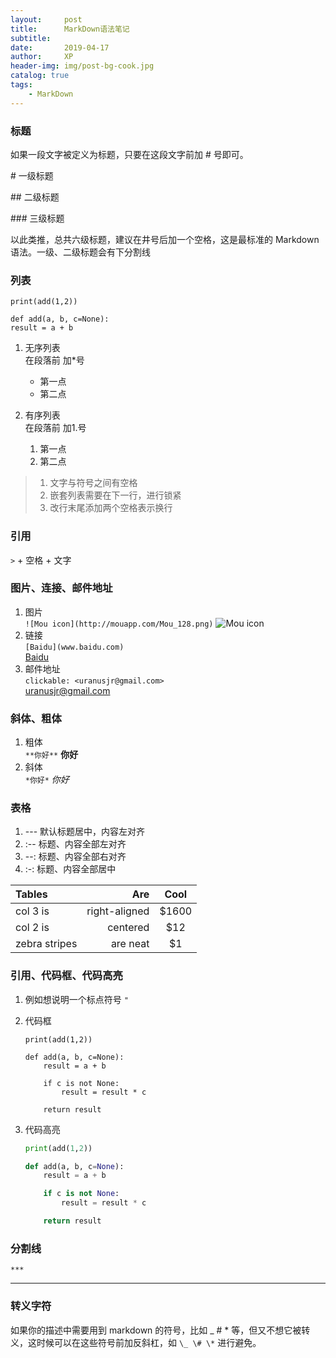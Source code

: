 ```yaml
---
layout:     post
title:      MarkDown语法笔记
subtitle:  
date:       2019-04-17
author:     XP
header-img: img/post-bg-cook.jpg
catalog: true
tags:
	- MarkDown
---
```


### 标题
如果一段文字被定义为标题，只要在这段文字前加 # 号即可。

\# 一级标题

\## 二级标题

\### 三级标题

以此类推，总共六级标题，建议在井号后加一个空格，这是最标准的 Markdown语法。一级、二级标题会有下分割线

### 列表

```
print(add(1,2))

def add(a, b, c=None):
result = a + b
```

1. 无序列表  
    在段落前 加\*号
    * 第一点
    * 第二点  

2. 有序列表  
	在段落前 加1.号
	1. 第一点
	2. 第二点  

> 1. 文字与符号之间有空格  
> 2. 嵌套列表需要在下一行，进行锁紧  
> 3. 改行末尾添加两个空格表示换行

### 引用
`>` + 空格 + 文字

### 图片、连接、邮件地址
1. 图片  
`![Mou icon](http://mouapp.com/Mou_128.png)`
![Mou icon](http://mouapp.com/Mou_128.png)
2. 链接  
`[Baidu](www.baidu.com)`  
[Baidu](www.baidu.com)
3. 邮件地址  
`clickable: <uranusjr@gmail.com>`  
<uranusjr@gmail.com>

### 斜体、粗体
1. 粗体  
`**你好**` **你好**
2. 斜体  
`*你好*` *你好*

### 表格

1. --- 默认标题居中，内容左对齐
2. :-- 标题、内容全部左对齐
3. --: 标题、内容全部右对齐
4. :-: 标题、内容全部居中

| Tables        | Are           | Cool  |
| :------------ | ------------: | :----:|
| col 3 is      | right-aligned | $1600 |
| col 2 is      | centered      |   $12 |
| zebra stripes | are neat      |    $1 |


### 引用、代码框、代码高亮
1. 例如想说明一个标点符号
`"`
2. 代码框

	```
	print(add(1,2))
	
	def add(a, b, c=None):
	    result = a + b
	
	    if c is not None:
	        result = result * c
	
	    return result
	```

3. 代码高亮

	~~~python
	print(add(1,2))
	
	def add(a, b, c=None):
	    result = a + b
	
	    if c is not None:
	        result = result * c
	
	    return result
	~~~

### 分割线
`***`
***

### 转义字符
如果你的描述中需要用到 markdown 的符号，比如 _ # * 等，但又不想它被转义，这时候可以在这些符号前加反斜杠，如 `\_ \# \*` 进行避免。


